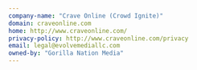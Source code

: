 ```yaml
---
company-name: "Crave Online (Crowd Ignite)"
domain: craveonline.com
home: http://www.craveonline.com/
privacy-policy: http://www.craveonline.com/privacy
email: legal@evolvemediallc.com
owned-by: "Gorilla Nation Media"
---
```




